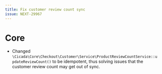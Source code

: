 ```yaml
---
title: Fix customer review count sync
issue: NEXT-29967
---
```

# Core
* Changed `\Cicada\Core\Checkout\Customer\Service\ProductReviewCountService::updateReviewCount()` to be idempotent, thus solving issues that the customer review count may get out of sync.
